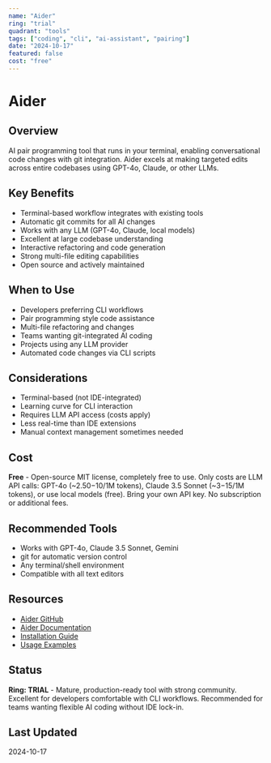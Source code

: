 ```yaml
---
name: "Aider"
ring: "trial"
quadrant: "tools"
tags: ["coding", "cli", "ai-assistant", "pairing"]
date: "2024-10-17"
featured: false
cost: "free"
---
```


# Aider

## Overview
AI pair programming tool that runs in your terminal, enabling conversational code changes with git integration. Aider excels at making targeted edits across entire codebases using GPT-4o, Claude, or other LLMs.

## Key Benefits
- Terminal-based workflow integrates with existing tools
- Automatic git commits for all AI changes
- Works with any LLM (GPT-4o, Claude, local models)
- Excellent at large codebase understanding
- Interactive refactoring and code generation
- Strong multi-file editing capabilities
- Open source and actively maintained

## When to Use
- Developers preferring CLI workflows
- Pair programming style code assistance
- Multi-file refactoring and changes
- Teams wanting git-integrated AI coding
- Projects using any LLM provider
- Automated code changes via CLI scripts

## Considerations
- Terminal-based (not IDE-integrated)
- Learning curve for CLI interaction
- Requires LLM API access (costs apply)
- Less real-time than IDE extensions
- Manual context management sometimes needed

## Cost
**Free** - Open-source MIT license, completely free to use. Only costs are LLM API calls: GPT-4o (~$2.50-$10/1M tokens), Claude 3.5 Sonnet (~$3-$15/1M tokens), or use local models (free). Bring your own API key. No subscription or additional fees.

## Recommended Tools
- Works with GPT-4o, Claude 3.5 Sonnet, Gemini
- git for automatic version control
- Any terminal/shell environment
- Compatible with all text editors

## Resources
- [Aider GitHub](https://github.com/paul-gauthier/aider)
- [Aider Documentation](https://aider.chat/)
- [Installation Guide](https://aider.chat/docs/install.html)
- [Usage Examples](https://aider.chat/docs/usage.html)

## Status
**Ring: TRIAL** - Mature, production-ready tool with strong community. Excellent for developers comfortable with CLI workflows. Recommended for teams wanting flexible AI coding without IDE lock-in.

## Last Updated
2024-10-17
